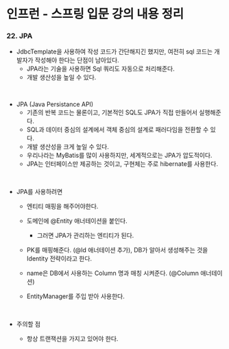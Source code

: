 # 인프런 - 스프링 입문 강의 내용 정리

### 22. JPA

- JdbcTemplate을 사용하여 작성 코드가 간단해지긴 했지만, 여전히 sql 코드는 개발자가 작성해야 한다는 단점이 남아있다.
  - JPA라는 기술을 사용하면 Sql 쿼리도 자동으로 처리해준다.
  - 개발 생산성을 높일 수 있다.

<br/>

- JPA (Java Persistance API)
  - 기존의 반복 코드는 물론이고, 기본적인 SQL도 JPA가 직접 만들어서 실행해준다.
  - SQL과 데이터 중심의 설계에서 객체 중심의 설계로 패러다임을 전환할 수 있다.
  - 개발 생산성을 크게 높일 수 있다.
  - 우리나라는 MyBatis를 많이 사용하지만, 세계적으로는 JPA가 압도적이다.
  - JPA는 인터페이스만 제공하는 것이고, 구현체는 주로 hibernate를 사용한다.

<br/>

- JPA를 사용하려면

  - 엔티티 매핑을 해주어야한다.
  - 도메인에 @Entity 애너테이션을 붙인다. 
    - 그러면 JPA가 관리하는 엔티티가 된다.

  - PK를 매핑해준다. (@Id 애너테이션 추가), DB가 알아서 생성해주는 것을 Identity 전략이라고 한다.
  - name은 DB에서 사용하는 Column 명과 매칭 시켜준다. (@Column 애너테이션)
  - EntityManager를 주입 받아 사용한다.

  <br/>

- 주의할 점

  - 항상 트랜잭션을 가지고 있어야 한다.
